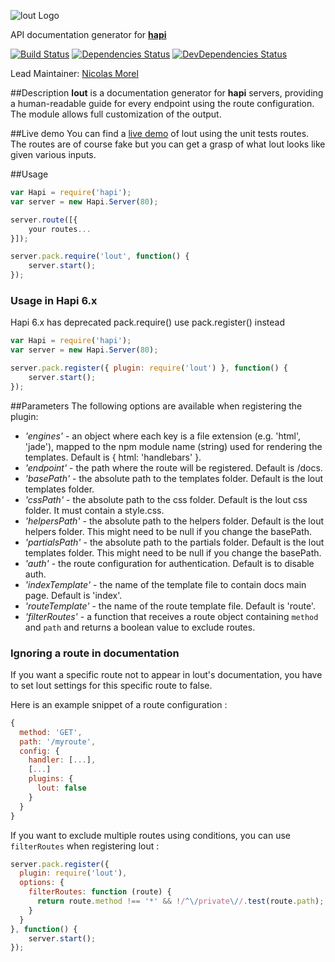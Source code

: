 ![lout Logo](https://raw.github.com/hapijs/lout/master/images/lout.png)

API documentation generator for [**hapi**](https://github.com/hapijs/hapi)

[![Build Status](https://secure.travis-ci.org/hapijs/lout.png)](http://travis-ci.org/hapijs/lout)
[![Dependencies Status](https://david-dm.org/hapijs/lout.png)](https://david-dm.org/hapijs/lout)
[![DevDependencies Status](https://david-dm.org/hapijs/lout/dev-status.png)](https://david-dm.org/hapijs/lout#info=devDependencies)

Lead Maintainer: [Nicolas Morel](https://github.com/Marsup)

##Description
**lout** is a documentation generator for **hapi** servers, providing a human-readable guide for every endpoint
using the route configuration. The module allows full customization of the output.

##Live demo
You can find a [live demo](http://lout.herokuapp.com/) of lout using the unit tests routes.
The routes are of course fake but you can get a grasp of what lout looks like given various inputs.

##Usage

```javascript
var Hapi = require('hapi');
var server = new Hapi.Server(80);

server.route([{
    your routes...
}]);

server.pack.require('lout', function() {
    server.start();
});

```

### Usage in Hapi 6.x

Hapi 6.x has deprecated pack.require() use pack.register() instead

```javascript
var Hapi = require('hapi');
var server = new Hapi.Server(80);

server.pack.register({ plugin: require('lout') }, function() {
    server.start();
});
```

##Parameters
The following options are available when registering the plugin:
- _'engines'_ - an object where each key is a file extension (e.g. 'html', 'jade'), mapped to the npm module name (string) used for rendering the templates.  Default is { html: 'handlebars' }.
- _'endpoint'_ - the path where the route will be registered.  Default is /docs.
- _'basePath'_ - the absolute path to the templates folder.  Default is the lout templates folder.
- _'cssPath'_ - the absolute path to the css folder.  Default is the lout css folder. It must contain a style.css.
- _'helpersPath'_ - the absolute path to the helpers folder.  Default is the lout helpers folder. This might need to be null if you change the basePath.
- _'partialsPath'_ - the absolute path to the partials folder.  Default is the lout templates folder. This might need to be null if you change the basePath.
- _'auth'_ - the route configuration for authentication.  Default is to disable auth.
- _'indexTemplate'_ - the name of the template file to contain docs main page.  Default is 'index'.
- _'routeTemplate'_ - the name of the route template file.  Default is 'route'.
- _'filterRoutes'_ - a function that receives a route object containing `method` and `path` and returns a boolean value to exclude routes.

### Ignoring a route in documentation

If you want a specific route not to appear in lout's documentation, you have to set lout settings for this specific route to false.

Here is an example snippet of a route configuration :

```js
{
  method: 'GET',
  path: '/myroute',
  config: {
    handler: [...],
    [...]
    plugins: {
      lout: false
    }
  }
}

```

If you want to exclude multiple routes using conditions, you can use `filterRoutes` when registering lout :
```js
server.pack.register({
  plugin: require('lout'),
  options: {
    filterRoutes: function (route) {
      return route.method !== '*' && !/^\/private\//.test(route.path);
    }
  }
}, function() {
    server.start();
});
```
